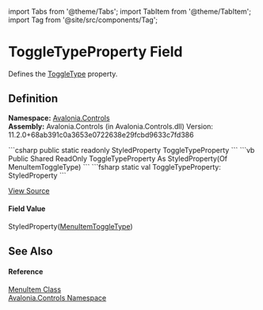 import Tabs from '@theme/Tabs'; 
import TabItem from '@theme/TabItem'; 
import Tag from '@site/src/components/Tag'; 

# ToggleTypeProperty Field


Defines the <a href="P_Avalonia_Controls_MenuItem_ToggleType">ToggleType</a> property.



## Definition
**Namespace:** <a href="N_Avalonia_Controls">Avalonia.Controls</a>  
**Assembly:** Avalonia.Controls (in Avalonia.Controls.dll) Version: 11.2.0+68ab391c0a3653e0722638e29fcbd9633c7fd386

<Tabs groupId="api-code-preview">
<TabItem value="csharp" label="C#">
```csharp
public static readonly StyledProperty<MenuItemToggleType> ToggleTypeProperty
```
</TabItem>
<TabItem value="vb" label="VB">
```vb
Public Shared ReadOnly ToggleTypeProperty As StyledProperty(Of MenuItemToggleType)
```
</TabItem>
<TabItem value="fsharp" label="F#">
```fsharp
static val ToggleTypeProperty: StyledProperty<MenuItemToggleType>
```
</TabItem>
</Tabs>



<a href="https://github.com/AvaloniaUI/Avalonia/tree/master/srcAvalonia.Controls/MenuItem.cs" title="View the source code">View Source</a>



#### Field Value
StyledProperty(<a href="T_Avalonia_Controls_MenuItemToggleType">MenuItemToggleType</a>)

## See Also


#### Reference
<a href="T_Avalonia_Controls_MenuItem">MenuItem Class</a>  
<a href="N_Avalonia_Controls">Avalonia.Controls Namespace</a>  
